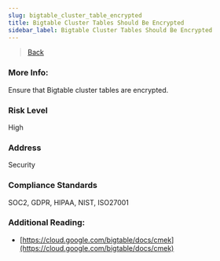 ```yaml
---
slug: bigtable_cluster_table_encrypted
title: Bigtable Cluster Tables Should Be Encrypted
sidebar_label: Bigtable Cluster Tables Should Be Encrypted
---
```

> [Back](../../gcpnosqlmonitoring)

### More Info:
Ensure that Bigtable cluster tables are encrypted.

### Risk Level
High

### Address
Security

### Compliance Standards
SOC2, GDPR, HIPAA, NIST, ISO27001

### Additional Reading:
- [https://cloud.google.com/bigtable/docs/cmek](https://cloud.google.com/bigtable/docs/cmek) 
